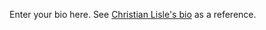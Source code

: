 Enter your bio here. See [Christian Lisle's bio](https://github.com/ChristianLisle/portfolio/blob/christianlisle.io/src/content/general/about.md) as a reference.
